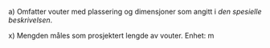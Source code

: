a) Omfatter vouter med plassering og dimensjoner som angitt i *den spesielle beskrivelsen*.

x) Mengden måles som prosjektert lengde av vouter. Enhet: m

